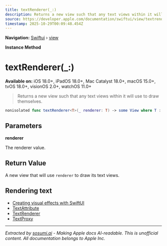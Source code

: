 ```yaml
---
title: textRenderer(_:)
description: Returns a new view such that any text views within it will use  to draw themselves.
source: https://developer.apple.com/documentation/swiftui/view/textrenderer(_:)
timestamp: 2025-10-29T00:09:48.454Z
---
```


**Navigation:** [Swiftui](/documentation/swiftui) › [view](/documentation/swiftui/view)

**Instance Method**

# textRenderer(_:)

**Available on:** iOS 18.0+, iPadOS 18.0+, Mac Catalyst 18.0+, macOS 15.0+, tvOS 18.0+, visionOS 2.0+, watchOS 11.0+

> Returns a new view such that any text views within it will use  to draw themselves.

```swift
nonisolated func textRenderer<T>(_ renderer: T) -> some View where T : TextRenderer
```

## Parameters

**renderer**

The renderer value.



## Return Value

A new view that will use `renderer` to draw its text views.

## Rendering text

- [Creating visual effects with SwiftUI](/documentation/swiftui/creating-visual-effects-with-swiftui)
- [TextAttribute](/documentation/swiftui/textattribute)
- [TextRenderer](/documentation/swiftui/textrenderer)
- [TextProxy](/documentation/swiftui/textproxy)

---

*Extracted by [sosumi.ai](https://sosumi.ai) - Making Apple docs AI-readable.*
*This is unofficial content. All documentation belongs to Apple Inc.*
